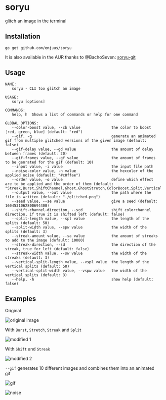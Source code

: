 # soryu

glitch an image in the terminal

## Installation

`go get github.com/enjuus/soryu`

It is also available in the AUR thanks to @BachoSeven: [soryu-git](https://aur.archlinux.org/packages/soryu-git)

## Usage

```
NAME:
   soryu - CLI too glitch an image

USAGE:
   soryu [options]

COMMANDS:
   help, h  Shows a list of commands or help for one command

GLOBAL OPTIONS:
   --color-boost value, --cb value              the color to boost [red, green, blue] (default: "red")
   --gif, -g                                    generate an animated gif from multiple glitched versions of the given image (default: false)
   --gif-delay value, --gd value                the amount of delay between frames (default: 20) 
   --gif-frames value, --gf value               the amount of frames to be genrated for the gif (default: 10)
   --input value, -i value                      the input file path
   --noise-color value, -n value                the hexcolor of the applied noise (default: "#c0ffee")
   --order value, -o value                      define which effect are to be applied and the order of them (default: "Streak,Burst,ShiftChannel,Ghost,GhostStretch,ColorBoost,Split,VerticalSplit,Noise")
   --output value, --out value                  the path where the file is written (default: "./glitched.png")
   --seed value, --se value                     give a seed (default: 1604531062800694400)       
   --shift-channel-direction, --scd             shift colorchannel direction, if true it is shifted left (default: false)
   --split-length value, --spl value            the length of the splits (default: 50)
   --split-width value, --spw value             the width of the splits (default: 3)
   --streak-amount value, --sa value            the amount of streaks to add to the image (default: 10000)
   --streak-direction, --sd                     the direction of the streak, true for left (default: false)
   --streak-width value, --sw value             the width of the streaks (default: 3)
   --vertical-split-length value, --vspl value  the length of the vertical splits (default: 50)  
   --vertical-split-width value, --vspw value   the width of the vertical splits (default: 3)    
   --help, -h                                   show help (default: false)
```


## Examples

Original

![original image](https://raw.githubusercontent.com/enjuus/soryu/main/examples/example.png)


With `Burst`, `Stretch`, `Streak` and `Split`

![modified 1](https://raw.githubusercontent.com/enjuus/soryu/main/examples/burst-stretch-streak-split.png)

With `Shift` and `Streak`

![modified 2](https://raw.githubusercontent.com/enjuus/soryu/main/examples/shift-right-streak.png)

`--gif` generates 10 different images and combines them into an animated gif

![gif](https://raw.githubusercontent.com/enjuus/soryu/main/examples/gif-example.gif)

![noise](https://raw.githubusercontent.com/enjuus/soryu/main/examples/burst-gaussiannoise-scanlines.gif)